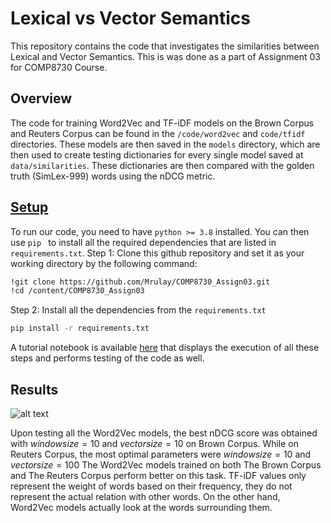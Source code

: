 
# Lexical vs Vector Semantics
This repository contains the code that investigates the similarities between Lexical and Vector Semantics. This is was done as a part of Assignment 03 for COMP8730 Course.

## Overview
The code for training Word2Vec and TF-iDF models on the Brown Corpus and Reuters Corpus can be found in the ``/code/word2vec`` and  ``code/tfidf`` directories. 
These models are then saved in the ``models`` directory, which are then used to create testing dictionaries for every single model saved at ``data/similarities``. 
These dictionaries are then compared with the golden truth (SimLex-999) words using the nDCG metric.

## [Setup](https://colab.research.google.com/drive/1xUQ30UxCi74e3_B1t1njEWau8O49-nho?usp=sharing)
To run our code, you need to have ```python >= 3.8``` installed. You can then use ```pip ``` to install all the required dependencies that are listed in ```requirements.txt```. 
Step 1: Clone this github repository and set it as your working directory by the following command:
```bash
!git clone https://github.com/Mrulay/COMP8730_Assign03.git
!cd /content/COMP8730_Assign03
```
Step 2: Install all the dependencies from the ```requirements.txt```
```bash
pip install -r requirements.txt
```
A tutorial notebook is available [here](https://colab.research.google.com/drive/1xUQ30UxCi74e3_B1t1njEWau8O49-nho?usp=sharing) that displays the execution of all these steps and performs testing of the code as well. 

## Results
![alt text](https://github.com/Mrulay/COMP8730_Assign03/blob/master/Picture1.png?raw=true)


Upon testing all the Word2Vec models, the best nDCG score was obtained with $window size=10$ and $vector size=10$ on Brown Corpus. While on Reuters Corpus, the most optimal parameters were $window size=10$ and $vector size=100$
The Word2Vec models trained on both The Brown Corpus and The Reuters Corpus perform better on this task. TF-iDF values only represent the weight of words based on their frequency, they do not represent the actual relation with other words. On the other hand, Word2Vec models actually look at the words surrounding them. 
